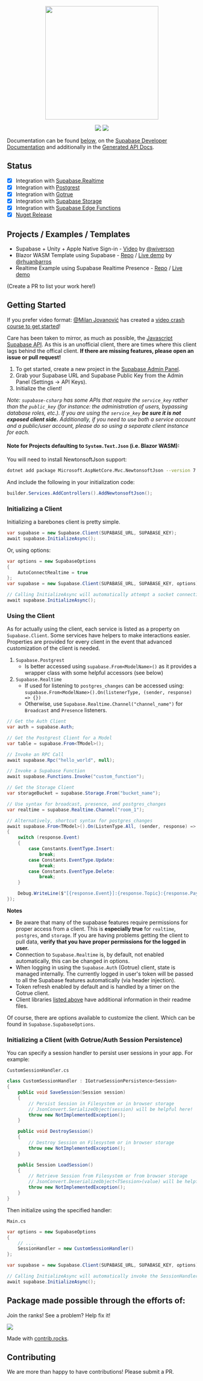 <p align="center">
<img width="300" src=".github/supabase-csharp.png"/>
</p>
<p align="center">
  <img src="https://github.com/supabase/supabase-csharp/workflows/Build%20And%20Test/badge.svg"/>
  <a href="https://www.nuget.org/packages/supabase-csharp/">
    <img src="https://img.shields.io/nuget/vpre/supabase-csharp"/>
  </a>
</p>

Documentation can be found [below](#getting-started), on the [Supabase Developer Documentation](https://supabase.com/docs/reference/csharp/introduction) and additionally in the [Generated API Docs](https://supabase-community.github.io/supabase-csharp/api/Supabase.Client.html).

## Status

- [x] Integration with [Supabase.Realtime](https://github.com/supabase-community/realtime-csharp)
- [x] Integration with [Postgrest](https://github.com/supabase-community/postgrest-csharp)
- [x] Integration with [Gotrue](https://github.com/supabase-community/gotrue-csharp)
- [x] Integration with [Supabase Storage](https://github.com/supabase-community/storage-csharp)
- [x] Integration with [Supabase Edge Functions](https://github.com/supabase-community/functions-csharp)
- [x] [Nuget Release](https://www.nuget.org/packages/supabase-csharp)

## Projects / Examples / Templates

- Supabase + Unity + Apple Native Sign-in - [Video](https://www.youtube.com/watch?v=S0hTwtsUWcM) by [@wiverson](https://github.com/wiverson)
- Blazor WASM Template using Supabase - [Repo](/Examples/BlazorWebAssemblySupabaseTemplate) / [Live demo](https://blazorwasmsupabasetemplate.web.app/) by [@rhuanbarros](https://github.com/rhuanbarros)
- Realtime Example using Supabase Realtime Presence - [Repo](https://github.com/supabase-community/realtime-csharp/tree/master/Examples/PresenceExample) / [Live demo](https://multiplayer-csharp.azurewebsites.net/)

(Create a PR to list your work here!)

## Getting Started

If you prefer video format: [@Milan Jovanović](https://www.youtube.com/@MilanJovanovicTech) has created a [video crash course to get started](https://www.youtube.com/watch?v=uviVTDtYeeE)!

Care has been taken to mirror, as much as possible, the [Javascript Supabase API](https://github.com/supabase/supabase-js). As this is an unofficial client, there are times where this client lags behind the offical client. **If there are missing features, please open an issue or pull request!**

1. To get started, create a new project in the [Supabase Admin Panel](https://app.supabase.io).
2. Grab your Supabase URL and Supabase Public Key from the Admin Panel (Settings -> API Keys).
3. Initialize the client!

_Note: `supabase-csharp` has some APIs that require the `service_key` rather than the `public_key` (for instance: the administration of users, bypassing database roles, etc.). If you are using the `service_key` **be sure it is not exposed client side.** Additionally, if you need to use both a service account and a public/user account, please do so using a separate client instance for each._

#### Note for Projects defaulting to `System.Text.Json` (i.e. Blazor WASM):
You will need to install NewtonsoftJson support:
```bash
dotnet add package Microsoft.AspNetCore.Mvc.NewtonsoftJson --version 7.0.5
```
And include the following in your initialization code:
```c#
builder.Services.AddControllers().AddNewtonsoftJson();
````

### Initializing a Client

Initializing a barebones client is pretty simple.

```c#
var supabase = new Supabase.Client(SUPABASE_URL, SUPABASE_KEY);
await supabase.InitializeAsync();
```

Or, using options:

```c#
var options = new SupabaseOptions
{
    AutoConnectRealtime = true
};
var supabase = new Supabase.Client(SUPABASE_URL, SUPABASE_KEY, options);

// Calling InitializeAsync will automatically attempt a socket connection if specified in the options.
await supabase.InitializeAsync();
```

### Using the Client

As for actually using the client, each service is listed as a property on `Supabase.Client`. Some services have helpers to make interactions easier. Properties are provided for every client in the event that advanced customization of the client is needed.

1. `Supabase.Postgrest`
   - Is better accessed using `supabase.From<ModelName>()` as it provides a wrapper class with some helpful accessors (see below)
2. `Supabase.Realtime`
   - If used for listening to `postgres_changes` can be accessed using: `supabase.From<ModelName>().On(listenerType, (sender, response) => {})`
   - Otherwise, use `Supabase.Realtime.Channel("channel_name")` for `Broadcast` and `Presence` listeners.

```c#
// Get the Auth Client
var auth = supabase.Auth;

// Get the Postgrest Client for a Model
var table = supabase.From<TModel>();

// Invoke an RPC Call
await supabase.Rpc("hello_world", null);

// Invoke a Supabase Function
await supabase.Functions.Invoke("custom_function");

// Get the Storage Client
var storageBucket = supabase.Storage.From("bucket_name");

// Use syntax for broadcast, presence, and postgres_changes
var realtime = supabase.Realtime.Channel("room_1");

// Alternatively, shortcut syntax for postgres_changes
await supabase.From<TModel>().On(ListenType.All, (sender, response) =>
{
    switch (response.Event)
    {
        case Constants.EventType.Insert:
            break;
        case Constants.EventType.Update:
            break;
        case Constants.EventType.Delete:
            break;
    }

    Debug.WriteLine($"[{response.Event}]:{response.Topic}:{response.Payload.Data}");
});
```

**Notes**

- Be aware that many of the supabase features require permissions for proper access from a client. This is **especially true** for `realtime`, `postgres`, and `storage`. If you are having problems getting the client to pull data, **verify that you have proper permissions for the logged in user.**
- Connection to `Supabase.Realtime` is, by default, not enabled automatically, this can be changed in options.
- When logging in using the `Supabase.Auth` (Gotrue) client, state is managed internally. The currently logged in user's token will be passed to all the Supabase features automatically (via header injection).
- Token refresh enabled by default and is handled by a timer on the Gotrue client.
- Client libraries [listed above](#status) have additional information in their readme files.

Of course, there are options available to customize the client. Which can be found in `Supabase.SupabaseOptions`.

### Initializing a Client (with Gotrue/Auth Session Persistence)

You can specify a session handler to persist user sessions in your app. For example:

`CustomSessionHandler.cs`

```c#
class CustomSessionHandler : IGotrueSessionPersistence<Session>
{
    public void SaveSession(Session session)
    {
        // Persist Session in Filesystem or in browser storage
        // JsonConvert.SerializeObject(session) will be helpful here!
        throw new NotImplementedException();
    }

    public void DestroySession()
    {
        // Destroy Session on Filesystem or in browser storage
        throw new NotImplementedException();
    }

    public Session LoadSession()
    {
        // Retrieve Session from Filesystem or from browser storage
        // JsonConvert.DeserializeObject<TSession>(value) will be helpful here!
        throw new NotImplementedException();
    }
}
```

Then initialize using the specified handler:

`Main.cs`

```c#
var options = new SupabaseOptions
{
    // ....
    SessionHandler = new CustomSessionHandler()
};

var supabase = new Supabase.Client(SUPABASE_URL, SUPABASE_KEY, options);

// Calling InitializeAsync will automatically invoke the SessionHandler to setup the internal session state
await supabase.InitializeAsync();
```

## Package made possible through the efforts of:

Join the ranks! See a problem? Help fix it!

<a href="https://github.com/supabase-community/supabase-csharp/graphs/contributors">
  <img src="https://contrib.rocks/image?repo=supabase-community/supabase-csharp" />
</a>

Made with [contrib.rocks](https://contrib.rocks/preview?repo=supabase-community%2Fsupabase-csharp).

## Contributing

We are more than happy to have contributions! Please submit a PR.
